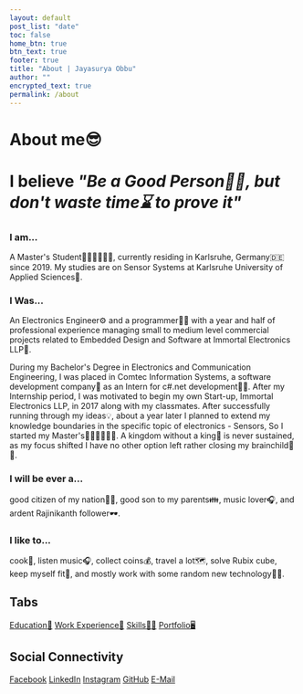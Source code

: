 ```yaml
---
layout: default
post_list: "date"
toc: false
home_btn: true
btn_text: true
footer: true
title: "About | Jayasurya Obbu"
author: ""
encrypted_text: true
permalink: /about
---
```


# About me😎

# I believe _"Be a Good Person🦸‍♂️, but don't waste time⌛ to prove it"_

### I am...

A Master's Student👨🏻‍🎓👨🏻‍🎓, currently residing in Karlsruhe, Germany🇩🇪 since 2019. My studies are on Sensor Systems at Karlsruhe University of Applied Sciences🏫. 

### I Was...

An Electronics Engineer⚙️ and a programmer👨‍💻 with a year and half of professional experience managing small to medium level commercial projects related to Embedded Design and Software at Immortal Electronics LLP🏢.

During my Bachelor's Degree in Electronics and Communication Engineering, I was placed in Comtec Information Systems, a software development company🏢 as an Intern for c#.net development👨‍💻. After my Internship period, I was motivated to begin my own Start-up, Immortal Electronics LLP, in 2017 along with my classmates. After successfully running through my ideas💡, about a year later I planned to extend my knowledge boundaries in the specific topic of electronics - Sensors, So I started my Master's👨🏻‍🎓👨🏻‍🎓. A kingdom without a king🤴 is never sustained, as my focus shifted I have no other option left rather closing my brainchild🧠👶. 

### I will be ever a...

good citizen of my nation🦸‍♂️, good son to my parents👪, music lover🎧, and ardent Rajinikanth follower🕶️.

### I like to...

cook🍳, listen music🎧, collect coins💰, travel a lot🗺️, solve Rubix cube, keep myself fit💪, and mostly work with some random new technology👨‍💻.

## Tabs

[Education📖](education.md) [Work Experience💼](work-experience.md) [Skills🤹🏼](skills.md) [Portfolio🖥️](portfolio.md)

## Social Connectivity

[Facebook](https://www.facebook.com/jayasurya.obbu/) [LinkedIn](https://www.linkedin.com/in/jayasurya-obbu/) [Instagram](https://www.instagram.com/mr__circuit/) [GitHub](https://github.com/mr-circuit) [E-Mail]( mailto:hello@jayasurya.me)